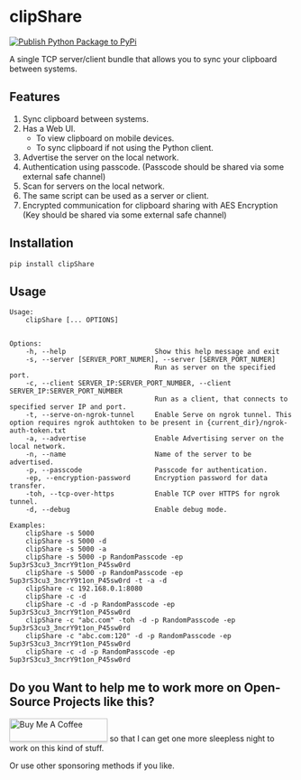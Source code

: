 # clipShare
[![Publish Python Package to PyPi](https://github.com/avinashkarhana/clipboardSync/actions/workflows/python-publish.yml/badge.svg)](https://github.com/avinashkarhana/clipboardSync/actions/workflows/python-publish.yml)

A single TCP server/client bundle that allows you to sync your clipboard between systems.

## Features
1. Sync clipboard between systems.
2. Has a Web UI.
    - To view clipboard on mobile devices.
    - To sync clipboard if not using the Python client.
2. Advertise the server on the local network.
3. Authentication using passcode. (Passcode should be shared via some external safe channel)
5. Scan for servers on the local network.
6. The same script can be used as a server or client.
7. Encrypted communication for clipboard sharing with AES Encryption (Key should be shared via some external safe channel)

## Installation

    pip install clipShare

## Usage

    Usage: 
        clipShare [... OPTIONS]
        

    Options:
        -h, --help                      Show this help message and exit
        -s, --server [SERVER_PORT_NUMER], --server [SERVER_PORT_NUMER]
                                        Run as server on the specified port.
        -c, --client SERVER_IP:SERVER_PORT_NUMBER, --client SERVER_IP:SERVER_PORT_NUMBER
                                        Run as a client, that connects to specified server IP and port.
        -t, --serve-on-ngrok-tunnel     Enable Serve on ngrok tunnel. This option requires ngrok authtoken to be present in {current_dir}/ngrok-auth-token.txt
        -a, --advertise                 Enable Advertising server on the local network.
        -n, --name                      Name of the server to be advertised.
        -p, --passcode                  Passcode for authentication.
        -ep, --encryption-password      Encryption password for data transfer.
        -toh, --tcp-over-https          Enable TCP over HTTPS for ngrok tunnel.
        -d, --debug                     Enable debug mode.

    Examples:
        clipShare -s 5000
        clipShare -s 5000 -d
        clipShare -s 5000 -a
        clipShare -s 5000 -p RandomPasscode -ep 5up3rS3cu3_3ncrY9t1on_P45sw0rd
        clipShare -s 5000 -p RandomPasscode -ep 5up3rS3cu3_3ncrY9t1on_P45sw0rd -t -a -d
        clipShare -c 192.168.0.1:8080
        clipShare -c -d
        clipShare -c -d -p RandomPasscode -ep 5up3rS3cu3_3ncrY9t1on_P45sw0rd
        clipShare -c "abc.com" -toh -d -p RandomPasscode -ep 5up3rS3cu3_3ncrY9t1on_P45sw0rd
        clipShare -c "abc.com:120" -d -p RandomPasscode -ep 5up3rS3cu3_3ncrY9t1on_P45sw0rd
        clipShare -c -d -p RandomPasscode -ep 5up3rS3cu3_3ncrY9t1on_P45sw0rd


## Do you Want to help me to work more on Open-Source Projects like this?
<a href="https://www.buymeacoffee.com/avinashkarhana" target="_blank"><img src="https://www.buymeacoffee.com/assets/img/custom_images/orange_img.png" alt="Buy Me A Coffee" style="height: 41px !important;width: 174px !important;box-shadow: 0px 3px 2px 0px rgba(190, 190, 190, 0.5) !important;-webkit-box-shadow: 0px 3px 2px 0px rgba(190, 190, 190, 0.5) !important;" ></a> so that I can get one more sleepless night to work on this kind of stuff.

Or use other sponsoring methods if you like.
